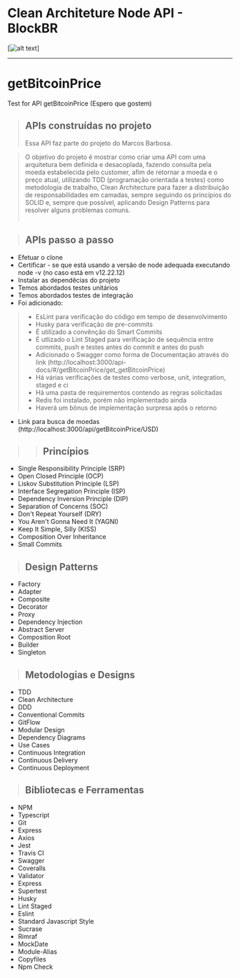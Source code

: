 
# **Clean Architeture Node API - BlockBR**

[![alt text](./public/img/logo-procject.png "Link para o treinamento")]

---

# getBitcoinPrice
Test for API getBitcoinPrice (Espero que gostem)

> ## APIs construídas no projeto
> Essa API faz parte do projeto do Marcos Barbosa.

> O objetivo do projeto é mostrar como criar uma API com uma arquitetura bem definida e desacoplada, 
> fazendo consulta pela moeda estabelecida pelo customer, afim de retornar a moeda e o preço atual,
> utilizando TDD (programação orientada a testes) como metodologia de trabalho, 
> Clean Architecture para fazer a distribuição de responsabilidades em camadas, 
> sempre seguindo os princípios do SOLID e, sempre que possível, 
> aplicando Design Patterns para resolver alguns problemas comuns.
<br /><br />

> ## APIs passo a passo
* Efetuar o clone
* Certificar - se que está usando a versão de node adequada executando node -v (no caso está em v12.22.12)
*  Instalar as dependêcias do projeto
*  Temos abordados testes unitários
*  Temos abordados testes de integração
*  Foi adicionado:
> *  EsLint para verificação do código em tempo de desenvolvimento
> *  Husky para verificação de pre-commits
> *  É utilizado a convênção do Smart Commits
> *  É utlizado o Lint Staged para verificação de sequência entre commits, push e testes antes do commit e antes do push
> *  Adicionado o Swagger como forma de Documentação através do link (http://localhost:3000/api-docs/#/getBitcoinPrice/get_getBitcoinPrice)
> *  Há várias verificações de testes como verbose, unit, integration, staged e ci
> *  Há uma pasta de requirementos contendo as regras solicitadas
> *  Redis foi instalado, porém não implementado ainda
> *  Haverá um bônus de implementação surpresa após o retorno
*  Link para busca de moedas (http://localhost:3000/api/getBitcoinPrice/USD)
> > ## Princípios

* Single Responsibility Principle (SRP)
* Open Closed Principle (OCP)
* Liskov Substitution Principle (LSP)
* Interface Segregation Principle (ISP)
* Dependency Inversion Principle (DIP)
* Separation of Concerns (SOC)
* Don't Repeat Yourself (DRY)
* You Aren't Gonna Need It (YAGNI)
* Keep It Simple, Silly (KISS)
* Composition Over Inheritance
* Small Commits

> ## Design Patterns

* Factory
* Adapter
* Composite
* Decorator
* Proxy
* Dependency Injection
* Abstract Server
* Composition Root
* Builder
* Singleton

> ## Metodologias e Designs

* TDD
* Clean Architecture
* DDD
* Conventional Commits
* GitFlow
* Modular Design
* Dependency Diagrams
* Use Cases
* Continuous Integration
* Continuous Delivery
* Continuous Deployment

> ## Bibliotecas e Ferramentas

* NPM
* Typescript
* Git
* Express
* Axios
* Jest
* Travis CI
* Swagger
* Coveralls
* Validator
* Express
* Supertest
* Husky
* Lint Staged
* Eslint
* Standard Javascript Style
* Sucrase
* Rimraf
* MockDate
* Module-Alias
* Copyfiles
* Npm Check
